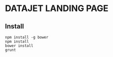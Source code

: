 DATAJET LANDING PAGE
==============

Install
-------

```
npm install -g bower
npm install
bower install
grunt

```
